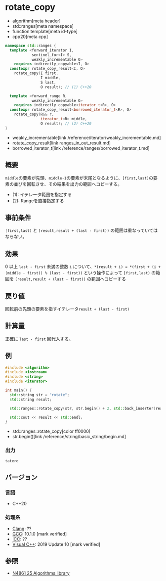 # rotate_copy
* algorithm[meta header]
* std::ranges[meta namespace]
* function template[meta id-type]
* cpp20[meta cpp]

```cpp
namespace std::ranges {
  template <forward_iterator I,
            sentinel_for<I> S,
            weakly_incrementable O>
    requires indirectly_copyable<I, O>
  constexpr rotate_copy_result<I, O>
    rotate_copy(I first,
                I middle,
                S last,
                O result); // (1) C++20

  template <forward_range R,
            weakly_incrementable O>
    requires indirectly_copyable<iterator_t<R>, O>
  constexpr rotate_copy_result<borrowed_iterator_t<R>, O>
    rotate_copy(R&& r,
                iterator_t<R> middle,
                O result); // (2) C++20
}
```
* weakly_incrementable[link /reference/iterator/weakly_incrementable.md]
* rotate_copy_result[link ranges_in_out_result.md]
* borrowed_iterator_t[link /reference/ranges/borrowed_iterator_t.md]

## 概要
`middle`の要素が先頭、`middle-1`の要素が末尾となるように、`[first,last)`の要素の並びを回転させ、その結果を出力の範囲へコピーする。

- (1): イテレータ範囲を指定する
- (2): Rangeを直接指定する


## 事前条件
`[first,last)` と `[result,result + (last - first))` の範囲は重なっていてはならない。


## 効果
0 以上 `last - first` 未満の整数 `i` について、`*(result + i) = *(first + (i + (middle - first)) % (last - first))` という操作によって `[first,last)` の範囲を `[result,result + (last - first))` の範囲へコピーする


## 戻り値
回転前の先頭の要素を指すイテレータ`result + (last - first)`


## 計算量
正確に `last - first` 回代入する。


## 例
```cpp example
#include <algorithm>
#include <iostream>
#include <string>
#include <iterator>

int main() {
  std::string str = "rotate";
  std::string result;

  std::ranges::rotate_copy(str, str.begin() + 2, std::back_inserter(result));

  std::cout << result << std::endl;
}
```
* std::ranges::rotate_copy[color ff0000]
* str.begin()[link /reference/string/basic_string/begin.md]

### 出力
```
tatero
```

## バージョン
### 言語
- C++20

### 処理系
- [Clang](/implementation.md#clang): ??
- [GCC](/implementation.md#gcc): 10.1.0 [mark verified]
- [ICC](/implementation.md#icc): ??
- [Visual C++](/implementation.md#visual_cpp): 2019 Update 10 [mark verified]

## 参照
- [N4861 25 Algorithms library](https://timsong-cpp.github.io/cppwp/n4861/algorithms)
